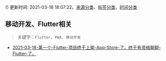 :alarm_clock: 更新时间: 2021-03-18 18:07:22。[来源分类](../README.md)、[标签分类](../TAGS.md)、[时间分类](../TIMELINE.md)

## 移动开发、Flutter相关


> 关键字：`Flutter`、`PWA`、`移动开发`



- [2021-03-18-第一个-Flutter-项目终于上架-App-Store-了，终于有资格聊聊-Flutter-了。](https://www.v2ex.com/t/763005) 